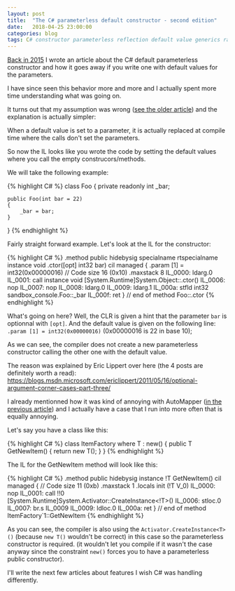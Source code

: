 ```yaml
---
layout: post
title:  "The C# parameterless default constructor - second edition"
date:   2018-04-25 23:00:00
categories: blog
tags: C# constructor parameterless reflection default value generics rant
---
```


[Back in 2015](/blog/2015/03/29/c-sharp-constructor.html) I wrote an article about the C# default parameterless constructor and how it goes away if you write one with default values for the parameters.

I have since seen this behavior more and more and I actually spent more time understanding what was going on.

It turns out that my assumption was wrong ([see the older article](/blog/2015/03/29/c-sharp-constructor.html)) and the explanation is actually simpler:

When a default value is set to a parameter, it is actually replaced at compile time where the calls don't set the parameters.

So now the IL looks like you wrote the code by setting the default values where you call the empty construcors/methods.

We will take the following example:

{% highlight C# %}
class Foo
{
    private readonly int _bar;

    public Foo(int bar = 22)
    {
        _bar = bar;
    }
}
{% endhighlight %}

Fairly straight forward example. Let's look at the IL for the constructor:

{% highlight C# %}
.method public hidebysig specialname rtspecialname 
        instance void  .ctor([opt] int32 bar) cil managed
{
  .param [1] = int32(0x00000016)
  // Code size       16 (0x10)
  .maxstack  8
  IL_0000:  ldarg.0
  IL_0001:  call       instance void [System.Runtime]System.Object::.ctor()
  IL_0006:  nop
  IL_0007:  nop
  IL_0008:  ldarg.0
  IL_0009:  ldarg.1
  IL_000a:  stfld      int32 sandbox_console.Foo::_bar
  IL_000f:  ret
} // end of method Foo::.ctor
{% endhighlight %}

What's going on here? Well, the CLR is given a hint that the parameter `bar` is optionnal with `[opt]`.
And the default value is given on the following line: `.param [1] = int32(0x00000016)` (0x00000016 is 22 in base 10);

As we can see, the compiler does not create a new parameterless constructor calling the other one with the default value.

The reason was explained by Eric Lippert over here (the 4 posts are definitely worth a read): <https://blogs.msdn.microsoft.com/ericlippert/2011/05/16/optional-argument-corner-cases-part-three/>

I already mentionned how it was kind of annoying with AutoMapper ([in the previous article](/blog/2015/03/29/c-sharp-constructor.html)) and I actually have a case that I run into more often that is equally annoying.

Let's say you have a class like this:

{% highlight C# %}
class ItemFactory<T> where T : new()
{
    public T GetNewItem()
    {
        return new T();
    }
}
{% endhighlight %}

The IL for the GetNewItem method will look like this:

{% highlight C# %}
.method public hidebysig instance !T  GetNewItem() cil managed
{
  // Code size       11 (0xb)
  .maxstack  1
  .locals init (!T V_0)
  IL_0000:  nop
  IL_0001:  call       !!0 [System.Runtime]System.Activator::CreateInstance<!T>()
  IL_0006:  stloc.0
  IL_0007:  br.s       IL_0009
  IL_0009:  ldloc.0
  IL_000a:  ret
} // end of method ItemFactory`1::GetNewItem
{% endhighlight %}

As you can see, the compiler is also using the `Activator.CreateInstance<T>()` (because `new T()` wouldn't be correct) in this case so the parameterless constructor is required.
(it wouldn't let you compile if it wasn't the case anyway since the constraint `new()` forces you to have a parameterless public constructor).

I'll write the next few articles about features I wish C# was handling differently.

